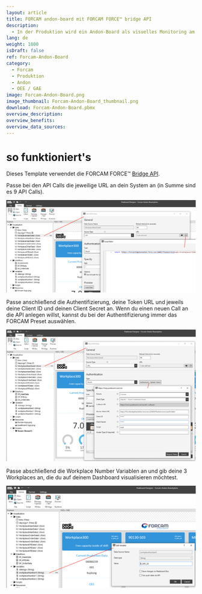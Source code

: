 ```yaml
---
layout: article
title: FORCAM andon-board mit FORCAM FORCE™ bridge API
description: 
  - In der Produktion wird ein Andon-Board als visuelles Monitoring am Shopfloor eingesetzt, um den Produktionsstatus einer Produktionslinie bzw. eines Produktionssystems darzustellen.  Fertigungsprozesse können so ganz einfach optimiert werden. Dieses Template verwendet eine Anbindung an FORCAM FORCE™, der IT-Plattform für das industrielle Internet der Dinge (IIoT) von FORCAM. Es werden drei Workplaces in Echtzeit visualisiert. Die Prozessdaten und Daten zur Gesamtanlageneffektivität (GAE / OEE) werden über die FORCE Bridge API von FORCAM abgerufen und als Andon Dashboard dargestellt. 
lang: de
weight: 1800
isDraft: false
ref: Forcam-Andon-Board
category:
  - Forcam
  - Produktion
  - Andon
  - OEE / GAE
image: Forcam-Andon-Board.png
image_thumbnail: Forcam-Andon-Board_thumbnail.png
download: Forcam-Andon-Board.pbmx
overview_description:
overview_benefits:
overview_data_sources:
---
```

# so funktioniert's

Dieses Template verwendet die FORCAM FORCE™ [Bridge API](https://docs.forcebridge.io/).

Passe bei den API Calls die jeweilige URL an dein System an (in Summe sind es 9 API Calls). 

![](img/forcam-edit-json-call-url.png)

Passe anschließend die Authentifizierung, deine Token URL und jeweils deine Client ID und deinen Client Secret an. Wenn du einen neuen Call an die API anlegen willst, kannst du bei der Authentifizierung immer das FORCAM Preset auswählen. 

![](img/forcam-edit-authentication.png)

Passe abschließend die Workplace Number Variablen an und gib deine 3 Workplaces an, die du auf deinem Dashboard visualisieren möchtest.

![](img/forcam-edit-workplace-number.png)